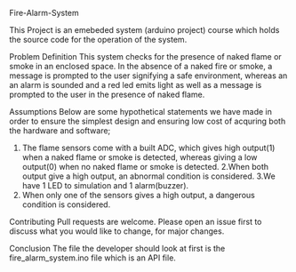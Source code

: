 Fire-Alarm-System

This Project is an emebeded system (arduino project) course which holds the source code for the operation of the system.  

Problem Definition
This system checks for the presence of naked flame or smoke in an enclosed space. In the absence of a naked fire or smoke, a message is prompted to the user signifying a safe environment, whereas an an alarm is sounded and a red led emits light as well as a message is prompted to the user in the presence of naked flame.

 Assumptions
Below are some hypothetical statements we have made in order to ensure the simplest design and ensuring low cost of acquring both the hardware and software;

1. The flame sensors come with a built ADC, which gives high output(1) when a naked flame or smoke is detected, whereas giving a low output(0) when no naked flame or smoke is detected.
2.When both output give a high output, an abnormal condition is considered.
3.We have 1 LED to simulation and 1 alarm(buzzer).
4. When only one of the sensors gives a high output, a dangerous condition is considered.

Contributing
Pull requests are welcome. Please open an issue first to discuss what you would like to change, for major changes.


Conclusion
The file the developer should look at first is the fire_alarm_system.ino file which is an API file.

